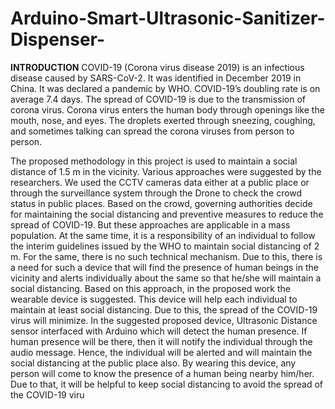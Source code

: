 # Arduino-Smart-Ultrasonic-Sanitizer-Dispenser-
**INTRODUCTION**
COVID-19 (Corona virus disease 2019) is an infectious disease caused by SARS-CoV-2. It was 
identified in December 2019 in China. It was declared a pandemic by WHO. COVID-19’s 
doubling rate is on average 7.4 days. The spread of COVID-19 is due to the transmission of 
corona virus. Corona virus enters the human body through openings like the mouth, nose, and 
eyes. The droplets exerted through sneezing, coughing, and sometimes talking can spread the 
corona viruses from person to person.

The proposed methodology in this project is used to maintain a social distance of 1.5 m in the 
vicinity. Various approaches were suggested by the researchers. We used the CCTV cameras 
data either at a public place or through the surveillance system through the Drone to check the 
crowd status in public places. Based on the crowd, governing authorities decide for maintaining 
the social distancing and preventive measures to reduce the spread of COVID-19. But these 
approaches are applicable in a mass population. At the same time, it is a responsibility of an 
individual to follow the interim guidelines issued by the WHO to maintain social distancing of 
2 m. For the same, there is no such technical mechanism. Due to this, there is a need for such a 
device that will find the presence of human beings in the vicinity and alerts individually about 
the same so that he/she will maintain a social distancing.
Based on this approach, in the proposed work the wearable device is suggested. This device will 
help each individual to maintain at least social distancing. Due to this, the spread of the COVID-19 virus will minimize. In the suggested proposed device, Ultrasonic Distance sensor interfaced 
with Arduino which will detect the human presence. If human presence will be there, then it will 
notify the individual through the audio message. Hence, the individual will be alerted and will 
maintain the social distancing at the public place also. By wearing this device, any person will 
come to know the presence of a human being nearby him/her. Due to that, it will be helpful to 
keep social distancing to avoid the spread of the COVID-19 viru

